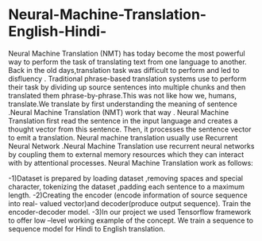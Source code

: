 # Neural-Machine-Translation-English-Hindi-
Neural Machine Translation (NMT) has today become the most powerful way to perform the task of translating text from one language to another. Back in the old days,translation task was difficult to perform and led to disfluency . Traditional phrase-based translation systems use to perform their task by dividing up source sentences into multiple chunks and then translated them phrase-by-phrase.This was not like how we, humans, translate.We translate by first understanding the meaning of sentence .Neural Machine Translation (NMT) work that way . Neural Machine Translation first read the sentence in the input language and creates a thought vector from this sentence. Then, it processes the sentence vector to emit a translation. Neural machine translation usually use Recurrent Neural Network .Neural Machine Translation use recurrent neural networks by coupling them to external memory resources which they can interact with by attentional processes.
Neural Machine Translation work as follows:

  -1)Dataset is prepared by loading dataset ,removing spaces and special character, tokenizing the dataset ,padding each sentence to a maximum length.
  -2)Creating the encoder (encode information of source sequence into real- valued vector)and decoder(produce output sequence).
  Train the encoder-decoder model.
  -3)In our project we used Tensorflow framework to offer low –level working example of the concept. We train a sequence to sequence model for Hindi to English translation.
